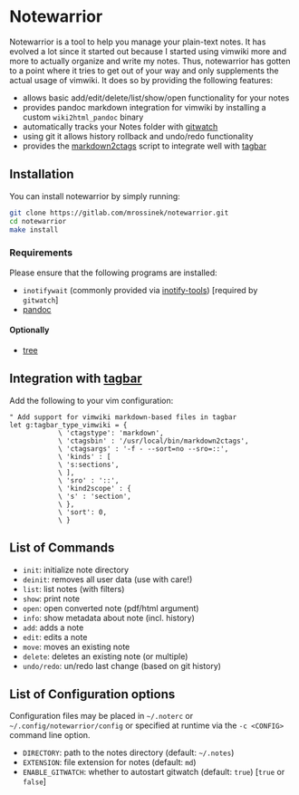 # Notewarrior

Notewarrior is a tool to help you manage your plain-text notes.
It has evolved a lot since it started out because I started using vimwiki more and more to actually organize and write my notes.
Thus, notewarrior has gotten to a point where it tries to get out of your way and only supplements the actual usage of vimwiki.
It does so by providing the following features:
- allows basic add/edit/delete/list/show/open functionality for your notes
- provides pandoc markdown integration for vimwiki by installing a custom `wiki2html_pandoc` binary
- automatically tracks your Notes folder with [gitwatch](https://github.com/gitwatch/gitwatch)
- using git it allows history rollback and undo/redo functionality
- provides the [markdown2ctags](https://github.com/jszakmeister/markdown2ctags/blob/master/markdown2ctags.py) script to integrate well with [tagbar](https://github.com/majutsushi/tagbar)

## Installation

You can install notewarrior by simply running:
```sh
git clone https://gitlab.com/mrossinek/notewarrior.git
cd notewarrior
make install
```

### Requirements
Please ensure that the following programs are installed:
- `inotifywait` (commonly provided via [inotify-tools](https://github.com/inotify-tools/inotify-tools))  [required by `gitwatch`]
- [pandoc](https://pandoc.org/)

#### Optionally
- [tree](http://mama.indstate.edu/users/ice/tree/)


## Integration with [tagbar](https://github.com/majutsushi/tagbar)

Add the following to your vim configuration:

```vim
" Add support for vimwiki markdown-based files in tagbar
let g:tagbar_type_vimwiki = {
            \ 'ctagstype': 'markdown',
            \ 'ctagsbin' : '/usr/local/bin/markdown2ctags',
            \ 'ctagsargs' : '-f - --sort=no --sro=::',
            \ 'kinds' : [
            \ 's:sections',
            \ ],
            \ 'sro' : '::',
            \ 'kind2scope' : {
            \ 's' : 'section',
            \ },
            \ 'sort': 0,
            \ }
```


## List of Commands
- `init`: initialize note directory
- `deinit`: removes all user data (use with care!)
- `list`: list notes (with filters)
- `show`: print note
- `open`: open converted note (pdf/html argument)
- `info`: show metadata about note (incl. history)
- `add`: adds a note
- `edit`: edits a note
- `move`: moves an existing note
- `delete`: deletes an existing note (or multiple)
- `undo/redo`: un/redo last change (based on git history)

## List of Configuration options
Configuration files may be placed in `~/.noterc` or `~/.config/notewarrior/config` or specified at runtime via the `-c <CONFIG>` command line option.

- `DIRECTORY`: path to the notes directory (default: `~/.notes`)
- `EXTENSION`: file extension for notes (default: `md`)
- `ENABLE_GITWATCH`: whether to autostart gitwatch (default: `true`) [`true` or `false`]
